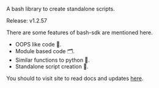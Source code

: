 A bash library to create standalone scripts.

Release: v1.2.57

There are some features of bash-sdk are mentioned here.
* OOPS like code 💎.
* Module based code 🗂️.
* Similar functions to python 🐍.
* Standalone script creation 📔.

You should to visit site to read docs and updates
[here](https://ourcodebase.gitlab.io/bashsdk-docs/).
